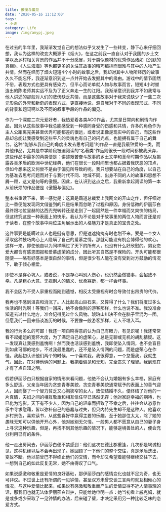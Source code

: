 ```yaml
---
title: 傲慢与偏见
date: '2020-05-16 11:12:00'
tags: 
- 小说
category: Life
image: /img/amypj.jpeg
---
```


在过去的半年里，我渐渐发觉自己的想法似乎又发生了一些转变，静下心来仔细回想，我认为这样的改变大概源于《烟火》，在这之前我一直自认对于我国的乡土文学以及乡村相关背景的作品并不十分感冒，对于类似题材的优秀作品诸如《沉默的真相》、《人生海海》等也都更多的关注其故事的精巧编排而很难与其中的人物产生共情。然而在经历了烟火短短4个小时的故事之后，我却对其中人物所经历的故事久久不能忘怀，我逐渐意识到这一点并开始去发掘其中的缘由。游戏中的情节固然不俗，表现方式也更具有感染力，但平心而论单就人物与故事而言，短短4小时塑造出的陈老师其实远不及为了正义奔走一生的江阳。我渐渐意识到我并不如我常与他人讲述的那般对人们的悲伤缺乏共情，而是这些故事对于我来说缺少了一些二次元形象的外壳和新奇的表现方式，更直接地说，源自我对于不同的表现形式、不同的背景和题词啊以及不同的叙事手段的作品的偏见。

作为一个深度二次元爱好者，我热爱着各类ACG作品，尤其是日常向和剧情向作品，因为从这些故事中我总能感受到一种感同身受的伤感和共情，许多的角色作为主人公距离完美甚至优秀可能都差的很远，或者说正像是现实中的自己，而这些作品却总能让我感受到这些平凡的灵魂也有自己的闪光点，也能拥有属于自己的舞台。这种“能够从我自己的角度出发去思考问题”的作品一直是我最钟爱的一类，而其他作品，尤其是中学阶段被迫阅读的“名著类”作品则很长一段时间都被我厌弃，这些作品中最多的两类便是：讲述艰苦奋斗故事的乡土文学和革命时期作品以及揭露各类矛盾的欧洲中世纪经典，他们在很长一段时间里也都占据着我厌恶的顶点，但如今想来这又何尝不是由于偏见所导致的呢。我只想要站在自己的角度，以自己为基准去思考问题而对于与我时代不同、地域不同、出身不同的人的故事和思想不屑一顾，这又是何等的傲慢。因此，在认识到这点之后，我重新拿起阅读的第一本从前厌烦的作品便是《傲慢与偏见》。

整本书重读下来，第一感觉是：这真是霸道总裁爱上我网文的开山之作，但仔细对比一番便能发现网文借鉴到的只是结果而忽略了过程和原因。身份低微的伊丽莎白最终跟地位显赫的达西兜兜转转还是走到了一起固然是一件幸福而又爽快的结局，但这终究这是一种表面上的快乐。我认为不论是对于故事里的两位人物而言还是对于读者，在整个故事中两位主角展示出的人格魅力才是真正的宝贵之处。

这件事要是能瞒过众人也是挺有意思，但是遮遮掩掩有时也划不来。要是一个女人采取这种技巧向心上人隐瞒了自己的爱慕之情，那就可能没有机会博得他的欢心。这样一来，即使他自以为同样瞒过了天下的所有人，也没有什么好欣慰的。男女恋爱大都含有感恩图报和爱慕虚荣的成分，因此听其自然是不保险的。开头可能都很随便——略有好感本是很自然的事情，但是很少有人能在没有受到对方鼓励的情况下，敢于倾心相爱。

即使不是存心坑人，或者说，不是存心叫别人伤心，也仍然会做错事，会招致不幸。凡是粗心大意、无视别人的情义、优柔寡断，都一样会坏事。

我不会因为不受人家重视而刚到遗憾，相反太受重视有时会导致付出昂贵的代价。

我再也不感到沮丧和消沉了。人比起高山巨石来，又算得了什么？我们将度过多么快活的时光啊！等我们一回来，绝不会像别的游客那样，什么也说不准。我没准会知道去过什么地方，准会记得见过什么风物。琥珀山川决不会在脑子里混为一团。但愿我们一回来畅谈游历的时候，不要像一般游客那样，让人不堪入耳。

我的行为多么的可鄙！我还一项自鸣得意的认为自己有眼力，有见识呢！我还常常看不起姐姐的宽怀大度，为了满足自己的虚荣心，总是无聊或无机的胡乱猜疑。这一发现真让我感到羞愧啊！然而我也活该感到羞愧，我即使坠入情网，也不会盲目到如此可鄙的地步。不过我最愚蠢的，还不是坠入情网的问题，而是虚荣心在作怪。我起初认识他们两个的时候，一个喜欢我，我很得意，一个怠慢我，我就生气，因此，在对待他俩的问题上，我抱着偏见和无知，完全丧失了理智。我到现在才有了点自知之明。

假若伊丽莎白只根据自家的情形来看问题，他绝不会认为婚姻有多么幸福，家庭有多么舒适。父亲当年因为贪恋青春美貌，贪恋青春美貌通常赋予的表面上的善气迎人，因而娶了一个智力贫乏又心胸狭窄的女人，致使结婚不久，便终结了对他的一片真情，夫妇之间的相互敬重和相互信任早已荡然无存；他对家庭幸福的期待，也已化为泡影。天下有不少人，因为自己的轻率而招致了不幸之后，往往会从恣意作乐中寻求慰藉，皆以弥补自己的愚蠢与过失，但贝内特先生却不是这种人。他喜欢乡村景色，喜欢读书，从这些喜好中赢得主要的乐趣。至于她那位太太，除了她的愚昧无知可以供他开开心外，他对她别无欠情。一般男人都不愿意从自己的妻子身上寻求这种乐趣，但是，再找不到其他乐趣的情况下，能够逆境善处的人，便会充分利用已有的条件。

他一走出房间去，伊丽莎白便不禁感到：他们这次在德比郡重逢，几次都是竭诚相见，这种机缘以后不会再出现了。她回顾了一下他们的整个交往，真是矛盾迭出，变故不断。他以前曾巴不得终止他们的交情，而今却又希望着能够继续交往下去。一想到自己的如此反复无常，她不由得叹了口气。

如果说感激和敬重是爱情的良好基础，那伊丽莎白的感情变化也就不足为奇，也无可非议。不过世上还有所谓的一见钟情，甚至双方未曾交谈三言两句就互相倾心的情况，与这种爱情比起来，如果说有感激和敬重而产生的爱情显得不近人情事理的话，那我们也就无法体伊丽莎白辩护，只能给她申明一点：她当初看上威克姆，就是或多或少采取了一见钟情的办法，后来碰了壁，才决定采用另一种比较乏味的恋爱方式。


